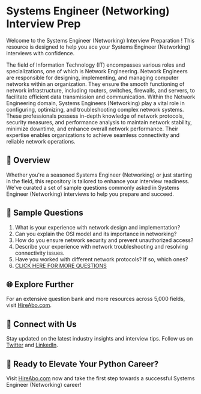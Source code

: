 # Systems Engineer (Networking) Interview Prep

Welcome to the Systems Engineer (Networking) Interview Preparation ! This resource is designed to help you ace your Systems Engineer (Networking) interviews with confidence.

The field of Information Technology (IT) encompasses various roles and specializations, one of which is Network Engineering. Network Engineers are responsible for designing, implementing, and managing computer networks within an organization. They ensure the smooth functioning of network infrastructure, including routers, switches, firewalls, and servers, to facilitate efficient data transmission and communication. Within the Network Engineering domain, Systems Engineers (Networking) play a vital role in configuring, optimizing, and troubleshooting complex network systems. These professionals possess in-depth knowledge of network protocols, security measures, and performance analysis to maintain network stability, minimize downtime, and enhance overall network performance. Their expertise enables organizations to achieve seamless connectivity and reliable network operations.

## 🚀 Overview

Whether you're a seasoned Systems Engineer (Networking) or just starting in the field, this repository is tailored to enhance your interview readiness. We've curated a set of sample questions commonly asked in Systems Engineer (Networking) interviews to help you prepare and succeed.

## 📝 Sample Questions

1. What is your experience with network design and implementation?
2. Can you explain the OSI model and its importance in networking?
3. How do you ensure network security and prevent unauthorized access?
4. Describe your experience with network troubleshooting and resolving connectivity issues.
5. Have you worked with different network protocols? If so, which ones?
6. [CLICK HERE FOR MORE QUESTIONS](https://hireabo.com/job/0_1_9/Systems%20Engineer%20Networking)

## 🌐 Explore Further

For an extensive question bank and more resources across 5,000 fields, visit [HireAbo.com](https://www.hireabo.com).

## 📱 Connect with Us

Stay updated on the latest industry insights and interview tips. Follow us on [Twitter](https://twitter.com/hireabo) and [LinkedIn](https://www.linkedin.com/in/hire-abo-3609972a8/).

## 🚀 Ready to Elevate Your Python Career?

Visit [HireAbo.com](https://www.hireabo.com) now and take the first step towards a successful Systems Engineer (Networking) career!